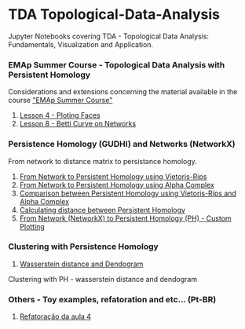 # TDA Topological-Data-Analysis
Jupyter Notebooks covering TDA - Topological Data Analysis: Fundamentals, Visualization and Application.

### EMAp Summer Course - Topological Data Analysis with Persistent Homology
Considerations and extensions concerning the material available in the course <a href="https://raphaeltinarrage.github.io/EMAp.html">"EMAp Summer Course"</a>
<ol>
  <li><a href="https://github.com/RodrigoHenriqueRamos/TDA---Topological-Data-Analysis/blob/main/Lesson%204%20-%20Ploting%20Faces.ipynb">Lesson 4 - Ploting Faces</a></li>  
  <li><a href="https://github.com/RodrigoHenriqueRamos/TDA---Topological-Data-Analysis/blob/main/Lesson%208%20-%20Betti%20Curve%20on%20Networks.ipynb">Lesson 8 - Betti Curve on Networks</a></li>  
</ol>

### Persistence Homology (GUDHI) and Networks (NetworkX)
From network to distance matrix to persistance homology.
<ol>
  <li><a href="https://github.com/RodrigoHenriqueRamos/TDA---Topological-Data-Analysis/blob/main/From%20Network%20(NetworkX)%20to%20Persistent%20Homology%20(PH)%20-%20Rips.ipynb">From Network to Persistent Homology using Vietoris-Rips</a></li>  
  <li><a href="https://github.com/RodrigoHenriqueRamos/TDA---Topological-Data-Analysis/blob/main/From%20Network%20(NetworkX)%20to%20Persistent%20Homology%20(PH)%20-%20Alpha%20Complexes.ipynb">From Network to Persistent Homology using Alpha Complex</a></li>  
  <li><a href="https://github.com/RodrigoHenriqueRamos/TDA---Topological-Data-Analysis/blob/main/Comparison%20Between%20Rips%20and%20Alpha%20Complexes.pdf">Comparison between Persistent Homology using Vietoris-Rips and Alpha Complex</a></li>
  <li><a href="https://github.com/RodrigoHenriqueRamos/TDA---Topological-Data-Analysis/blob/main/From%20Network%20(NetworkX)%20to%20Persistent%20Homology%20(PH)%20-%20Rips%20-%20Bottleneck%20Distance.ipynb">Calculating distance between Persistent Homology</a></li> 
  <li><a href="https://github.com/RodrigoHenriqueRamos/TDA---Topological-Data-Analysis/blob/main/From%20Network%20(NetworkX)%20to%20Persistent%20Homology%20(PH)%20-%20Rips%20-%20Custom%20BarcodePloting.ipynb">From Network (NetworkX) to Persistent Homology (PH) - Custom Plotting</a></li> 
</ol>

### Clustering with Persistence Homology
<ol>
  <li>
    <a href="https://github.com/RodrigoHenriqueRamos/TDA---Topological-Data-Analysis/blob/main/Clustering%20with%20PH%20-%20wasserstein%20distance%20and%20dendogram.ipynb">Wasserstein distance and Dendogram<a/>
  </li>
</ol>

Clustering with PH - wasserstein distance and dendogram

### Others - Toy examples, refatoration and etc... (Pt-BR)
<ol>
  <li><a href="https://github.com/RodrigoHenriqueRamos/TDA---Topological-Data-Analysis/blob/main/1%20-%20Refatora%C3%A7%C3%A3o%20da%20aula%204.ipynb">Refatoração da aula 4</a></li>  
</ol>
